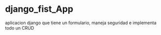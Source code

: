 # django_fist_App
aplicacion django que tiene un formulario, maneja seguridad e implementa todo un CRUD
